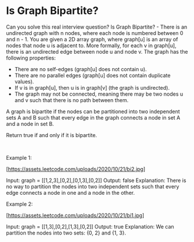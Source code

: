 # Is Graph Bipartite?

Can you solve this real interview question? Is Graph Bipartite? - There is an undirected graph with n nodes, where each node is numbered between 0 and n - 1. You are given a 2D array graph, where graph[u] is an array of nodes that node u is adjacent to. More formally, for each v in graph[u], there is an undirected edge between node u and node v. The graph has the following properties:

 * There are no self-edges (graph[u] does not contain u).
 * There are no parallel edges (graph[u] does not contain duplicate values).
 * If v is in graph[u], then u is in graph[v] (the graph is undirected).
 * The graph may not be connected, meaning there may be two nodes u and v such that there is no path between them.

A graph is bipartite if the nodes can be partitioned into two independent sets A and B such that every edge in the graph connects a node in set A and a node in set B.

Return true if and only if it is bipartite.

 

Example 1:

[https://assets.leetcode.com/uploads/2020/10/21/bi2.jpg]


Input: graph = [[1,2,3],[0,2],[0,1,3],[0,2]]
Output: false
Explanation: There is no way to partition the nodes into two independent sets such that every edge connects a node in one and a node in the other.

Example 2:

[https://assets.leetcode.com/uploads/2020/10/21/bi1.jpg]


Input: graph = [[1,3],[0,2],[1,3],[0,2]]
Output: true
Explanation: We can partition the nodes into two sets: {0, 2} and {1, 3}.